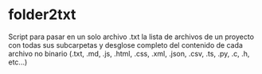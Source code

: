 # folder2txt
Script para pasar en un solo archivo .txt la lista de archivos de un proyecto con todas sus subcarpetas y desglose completo del contenido de cada archivo no binario (.txt, .md, .js, .html, .css, .xml, .json, .csv, .ts, .py, .c, .h, etc...)
